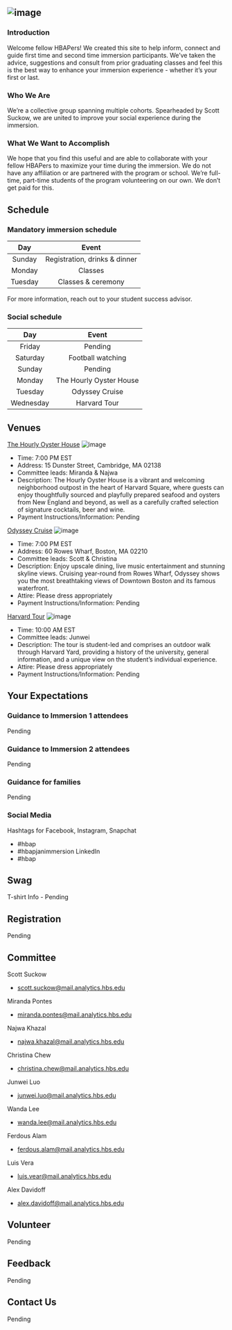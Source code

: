 ![image](https://cdn2.2u.com/content/ce611efa3791400688c60bfd1c797ce0/HBAP-Logo-792x338.png)
---
### Introduction

Welcome fellow HBAPers! We created this site to help inform, connect and guide first time and second time immersion participants. We’ve taken the advice, suggestions and consult from prior graduating classes and feel this is the best way to enhance your immersion experience - whether it’s your first or last. 

### Who We Are

We’re a collective group spanning multiple cohorts. Spearheaded by Scott Suckow, we are united to improve your social experience during the immersion. 

### What We Want to Accomplish

We hope that you find this useful and are able to collaborate with your fellow HBAPers to maximize your time during the immersion. We do not have any affiliation or are partnered with the program or school. We’re full-time, part-time students of the program volunteering on our own. We don’t get paid for this. 

## Schedule

### Mandatory immersion schedule

| Day | Event|
| :--------: | :-----------------------------: |
| Sunday| Registration, drinks & dinner|
| Monday | Classes |
| Tuesday | Classes & ceremony|

For more information, reach out to your student success advisor.

### Social schedule

| Day | Event|
| :--------: | :-----------------------------: |
| Friday | Pending |
| Saturday | Football watching|
| Sunday| Pending|
| Monday | The Hourly Oyster House |
| Tuesday | Odyssey Cruise |
| Wednesday | Harvard Tour |

## Venues

[The Hourly Oyster House](https://www.thehourlycambridge.com)
![image](https://www.thehourlycambridge.com/wp-content/uploads/2016/09/cropped.jpg)
- Time: 7:00 PM EST
- Address: 15 Dunster Street, Cambridge, MA 02138
- Committee leads: Miranda & Najwa
- Description: The Hourly Oyster House is a vibrant and welcoming neighborhood outpost in the heart of Harvard Square, where guests can enjoy thoughtfully sourced and playfully prepared seafood and oysters from New England and beyond, as well as a carefully crafted selection of signature cocktails, beer and wine.
- Payment Instructions/Information: Pending

[Odyssey Cruise](https://www.odysseycruises.com/boston)
![image](https://www.odysseycruises.com/website/images/gallery/odyssey-boston-ship/00-Boston-Odyssey-Deck-Shoot-13.jpg)
- Time: 7:00 PM EST
- Address: 60 Rowes Wharf, Boston, MA 02210
- Committee leads: Scott & Christina
- Description: Enjoy upscale dining, live music entertainment and stunning skyline views. Cruising year-round from Rowes Wharf, Odyssey shows you the most breathtaking views of Downtown Boston and its famous waterfront. 
- Attire: Please dress appropriately
- Payment Instructions/Information: Pending

[Harvard Tour](https://www.harvard.edu/on-campus/visit-harvard/tours)
![image](https://www.harvard.edu/sites/default/files/default_images/harvard-social1200.jpg)
- Time: 10:00 AM EST
- Committee leads: Junwei
- Description: The tour is student-led and comprises an outdoor walk through Harvard Yard, providing a history of the university, general information, and a unique view on the student’s individual experience.
- Attire: Please dress appropriately
- Payment Instructions/Information: Pending

## Your Expectations

### Guidance to Immersion 1 attendees
Pending

### Guidance to Immersion 2 attendees
Pending

### Guidance for families
Pending

### Social Media
Hashtags for Facebook, Instagram, Snapchat
  - #hbap
  - #hbapjanimmersion
LinkedIn
  - #hbap

## Swag

T-shirt Info - Pending

## Registration 

Pending

## Committee 

Scott Suckow
  - scott.suckow@mail.analytics.hbs.edu

Miranda Pontes
  - miranda.pontes@mail.analytics.hbs.edu

Najwa Khazal
  - najwa.khazal@mail.analytics.hbs.edu

Christina Chew
  - christina.chew@mail.analytics.hbs.edu

Junwei Luo
  - junwei.luo@mail.analytics.hbs.edu

Wanda Lee
  - wanda.lee@mail.analytics.hbs.edu

Ferdous Alam
  - ferdous.alam@mail.analytics.hbs.edu

Luis Vera
  - luis.vear@mail.analytics.hbs.edu

Alex Davidoff
  - alex.davidoff@mail.analytics.hbs.edu

## Volunteer
Pending

## Feedback
Pending

## Contact Us
Pending



